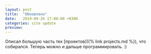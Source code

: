 ```yaml
---
layout: post
title:  "Обновлено"
date:   2019-09-26 17:00:00 +0300
categories: site update
preview: 
---
```

Описал большую часть тех [проектов]({% link projects.md %}), что собирался. Теперь 
можно и дальше программировать. :)
